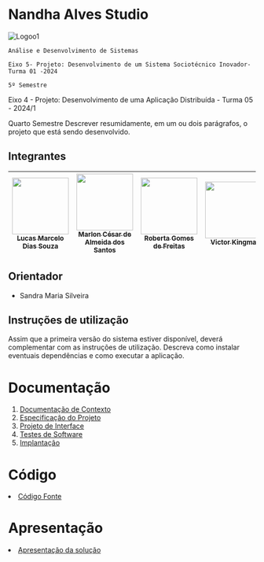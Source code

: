 # Nandha Alves Studio

![Logoo1](https://github.com/user-attachments/assets/585a865a-2915-43e3-99e3-fcd838c0e771)


`Análise e Desenvolvimento de Sistemas`

`Eixo 5- Projeto: Desenvolvimento de um Sistema Sociotécnico Inovador- Turma 01 -2024`

`5º Semestre`


Eixo 4 - Projeto: Desenvolvimento de uma Aplicação Distribuída - Turma 05 - 2024/1

Quarto Semestre
Descrever resumidamente, em um ou dois parágrafos, o projeto que está sendo desenvolvido.

## Integrantes

| [<img src="https://github.com/lucasmarcelods.png" width=115><br><sub>Lucas Marcelo Dias Souza</sub>](https://github.com/lucasmarcelods) | [<img src="https://github.com/marllonca.png" width=115><br><sub>Marlon César de Almeida dos Santos</sub>](https://github.com/marllonca) | [<img src="https://github.com/robertagdf.png" width=115><br><sub>Roberta Gomes de Freitas</sub>](https://github.com/robertagdf) | [<img src="https://github.com/VictorKingma.png" width=115><br><sub>Victor Kingma</sub>](https://github.com/VictorKingma) | [<img src="https://github.com/VinicioMorais.png" width=115><br><sub>Vinicio Muniz</sub>](https://github.com/VinicioMorais) |
| -- | -- | -- | -- | -- |


## Orientador

* Sandra Maria Silveira

## Instruções de utilização

Assim que a primeira versão do sistema estiver disponível, deverá complementar com as instruções de utilização. Descreva como instalar eventuais dependências e como executar a aplicação.

# Documentação

<ol>
<li><a href="documentos/01-Documentação de Contexto.md"> Documentação de Contexto</a>
<li><a href="documentos/02-Especificação do Projeto.md"> Especificação do Projeto</a></li>
<li><a href="documentos/03-Projeto de Interface.md"> Projeto de Interface</a></li>
<li><a href="documentos/04-Testes de Software.md"> Testes de Software</a></li>
<li><a href="documentos/05-Implantação.md"> Implantação</a></li>
</ol>

# Código

<li><a href="src/README.md"> Código Fonte</a></li>

# Apresentação

<li><a href="presentation/README.md"> Apresentação da solução</a></li>
